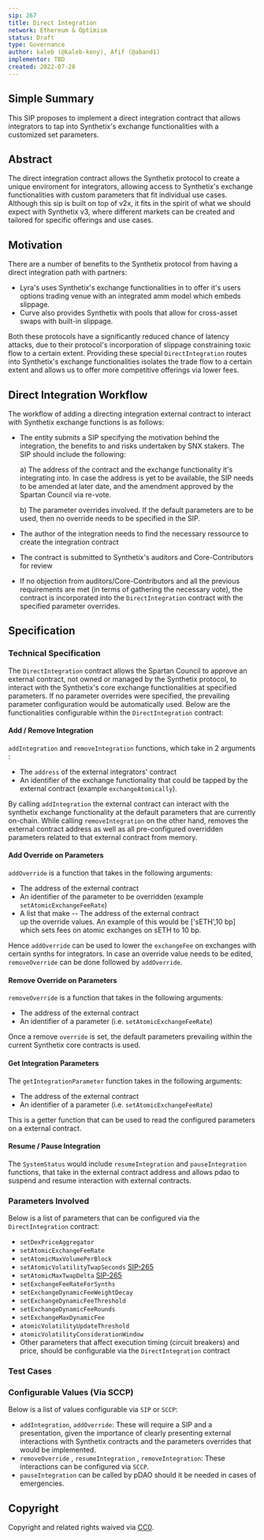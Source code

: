 ```yaml
---
sip: 267
title: Direct Integration
network: Ethereum & Optimism
status: Draft
type: Governance
author: kaleb (@kaleb-keny), Afif (@aband1)
implementor: TBD
created: 2022-07-28
---
```


<!--You can leave these HTML comments in your merged SIP and delete the visible duplicate text guides, they will not appear and may be helpful to refer to if you edit it again. This is the suggested template for new SIPs. Note that an SIP number will be assigned by an editor. When opening a pull request to submit your SIP, please use an abbreviated title in the filename, `sip-draft_title_abbrev.md`. The title should be 44 characters or less.-->

## Simple Summary

<!--"If you can't explain it simply, you don't understand it well enough." Simply describe the outcome the proposed changes intends to achieve. This should be non-technical and accessible to a casual community member.-->

This SIP proposes to implement a direct integration contract that allows integrators to tap into Synthetix's exchange functionalities with a customized set parameters.

## Abstract

<!--A short (~200 word) description of the proposed change, the abstract should clearly describe the proposed change. This is what *will* be done if the SIP is implemented, not *why* it should be done or *how* it will be done. If the SIP proposes deploying a new contract, write, "we propose to deploy a new contract that will do x".-->

The direct integration contract allows the Synthetix protocol to create a unique enviroment for integrators, allowing access to Synthetix's exchange functionalities with custom parameters that fit individual use cases. Although this sip is built on top of v2x, it fits in the spirit of what we should expect with Synthetix v3, where different markets can be created and tailored for specific offerings and use cases.

## Motivation
<!--This is the problem statement. This is the *why* of the SIP. It should clearly explain *why* the current state of the protocol is inadequate.  It is critical that you explain *why* the change is needed, if the SIP proposes changing how something is calculated, you must address *why* the current calculation is innaccurate or wrong. This is not the place to describe how the SIP will address the issue!-->

There are a number of benefits to the Synthetix protocol from having a direct integration path with partners:
- Lyra's uses Synthetix's exchange functionalities in to offer it's users options trading venue with an integrated amm model which embeds slippage.
- Curve  also provides Synthetix with pools that allow for cross-asset swaps with built-in slippage. 

Both these protocols have a significantly reduced chance of latency attacks, due to their protocol's incorporation of slippage constraining toxic flow to a certain extent. Providing these special `DirectIntegration` routes into Synthetix's exchange functionalities isolates the trade flow to a certain extent and allows us to offer more competitive offerings via lower fees.

## Direct Integration Workflow

The workflow of adding a directing integration external contract to interact with Synthetix exchange functions is as follows:
- The entity submits a SIP specifying the motivation behind the integration, the benefits to and risks undertaken by SNX stakers. The SIP should include the following:

  a) The address of the contract and the exchange functionality it's integrating into. In case the address is yet to be available, the SIP needs to be amended at later date, and the amendment approved by the Spartan Council via re-vote.

  b) The parameter overrides involved. If the default parameters are to be used, then no override needs to be specified in the SIP.

- The author of the integration needs to find the necessary ressource to create the integration contract
- The contract is submitted to Synthetix's auditors and Core-Contributors for review
- If no objection from auditors/Core-Contributors and all the previous requirements are met (in terms of gathering the necessary vote), the contract is incorporated into the `DirectIntegration` contract with the specified parameter overrides.

## Specification

<!--The specification should describe the syntax and semantics of any new feature, there are five sections
1. Overview
2. Rationale
3. Technical Specification
4. Test Cases
5. Configurable Values
-->

### Technical Specification

The `DirectIntegration` contract allows the Spartan Council to approve an external contract, not owned or managed by the Synthetix protocol, to interact with the Synthetix's core exchange functionalities at specified parameters. If no parameter overrides were specified, the prevailing parameter configuration would be automatically used. Below are the functionalities configurable within the `DirectIntegration` contract:

#### Add / Remove Integration
`addIntegration` and `removeIntegration` functions, which take in 2 arguments :
- The `address` of the external integrators' contract
- An identifier of the exchange functionality that could be tapped by the external contract (example `exchangeAtomically`). 

By calling `addIntegration` the external contract can interact with the synthetix exchange functionality at the default parameters that are currently on-chain. While calling `removeIntegration` on the other hand, removes the external contract address as well as all pre-configured overridden parameters related to that external contract from memory.

#### Add Override on Parameters
`addOverride` is a function that takes in the following arguments:
- The address of the external contract  
- An identifier of the parameter to be overridden (example `setAtomicExchangeFeeRate`)
- A list that make -- The address of the external contract  
up the override values. An example of this would be ['sETH',10 bp] which sets fees on atomic exchanges on sETH to 10 bp.

Hence `addOverride` can be used to lower the `exchangeFee` on exchanges with certain synths for integrators. In case an override value needs to be edited, `removeOverride` can be done followed by `addOverride`.

#### Remove Override on Parameters
`removeOverride` is a function that takes in the following arguments:
- The address of the external contract  
- An identifier of a parameter (i.e. `setAtomicExchangeFeeRate`)

Once a remove `override` is set, the default parameters prevailing within the current Synthetix core contracts is used.

#### Get Integration Parameters
The `getIntegrationParameter` function takes in the following arguments:
- The address of the external contract  
- An identifier of a parameter (i.e. `setAtomicExchangeFeeRate`)

This is a getter function that can be used to read the configured parameters on a external contract. 

#### Resume / Pause Integration
The `SystemStatus` would include `resumeIntegration` and `pauseIntegration` functions, that take in the external contract address and allows pdao to suspend and resume interaction with external contracts.

### Parameters Involved

Below is a list of parameters that can be configured via the `DirectIntegration` contract:
- `setDexPriceAggregator`
- `setAtomicExchangeFeeRate`
- `setAtomicMaxVolumePerBlock`
- `setAtomicVolatilityTwapSeconds` [SIP-265](https://sips.synthetix.io/sips/sip-265/)
- `setAtomicMaxTwapDelta` [SIP-265](https://sips.synthetix.io/sips/sip-265/)
- `setExchangeFeeRateForSynths`
- `setExchangeDynamicFeeWeightDecay`
- `setExchangeDynamicFeeThreshold`
- `setExchangeDynamicFeeRounds`
- `setExchangeMaxDynamicFee`
- `atomicVolatilityUpdateThreshold`
- `atomicVolatilityConsiderationWindow`
- Other parameters that affect execution timing (circuit breakers) and price, should be configurable via the `DirectIntegration` contract


### Test Cases

<!--Test cases for an implementation are mandatory for SIPs but can be included with the implementation..-->

### Configurable Values (Via SCCP)
<!--Please list all values configurable via SCCP under this implementation.-->
Below is a list of values configurable via `SIP` or `SCCP`:
- `addIntegration`, `addOverride`: These will require a SIP and a presentation, given the importance of clearly presenting external interactions with Synthetix contracts and the parameters overrides that would be implemented.
- `removeOverride` , `resumeIntegration` , `removeIntegration`: These interactions can be configured via `SCCP`.
- `pauseIntegration` can be called by pDAO should it be needed in cases of emergencies.

## Copyright

Copyright and related rights waived via [CC0](https://creativecommons.org/publicdomain/zero/1.0/).
